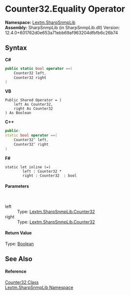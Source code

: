 # Counter32.Equality Operator 
 

**Namespace:**&nbsp;<a href="N_Lextm_SharpSnmpLib">Lextm.SharpSnmpLib</a><br />**Assembly:**&nbsp;SharpSnmpLib (in SharpSnmpLib.dll) Version: 12.4.0+601762d0e653a71ebb69af963204dfbfb6c26b74

## Syntax

**C#**<br />
``` C#
public static bool operator ==(
	Counter32 left,
	Counter32 right
)
```

**VB**<br />
``` VB
Public Shared Operator = ( 
	left As Counter32,
	right As Counter32
) As Boolean
```

**C++**<br />
``` C++
public:
static bool operator ==(
	Counter32^ left, 
	Counter32^ right
)
```

**F#**<br />
``` F#
static let inline (=)
        left : Counter32 * 
        right : Counter32  : bool
```


#### Parameters
&nbsp;<dl><dt>left</dt><dd>Type: <a href="T_Lextm_SharpSnmpLib_Counter32">Lextm.SharpSnmpLib.Counter32</a><br /></dd><dt>right</dt><dd>Type: <a href="T_Lextm_SharpSnmpLib_Counter32">Lextm.SharpSnmpLib.Counter32</a><br /></dd></dl>

#### Return Value
Type: <a href="https://docs.microsoft.com/dotnet/api/system.boolean" target="_blank" rel="noopener noreferrer">Boolean</a>

## See Also


#### Reference
<a href="T_Lextm_SharpSnmpLib_Counter32">Counter32 Class</a><br /><a href="N_Lextm_SharpSnmpLib">Lextm.SharpSnmpLib Namespace</a><br />